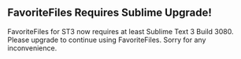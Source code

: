 FavoriteFiles Requires Sublime Upgrade!
---

FavoriteFiles for ST3 now requires at least Sublime Text 3 Build 3080.  Please upgrade to continue using FavoriteFiles.  Sorry for any inconvenience.
